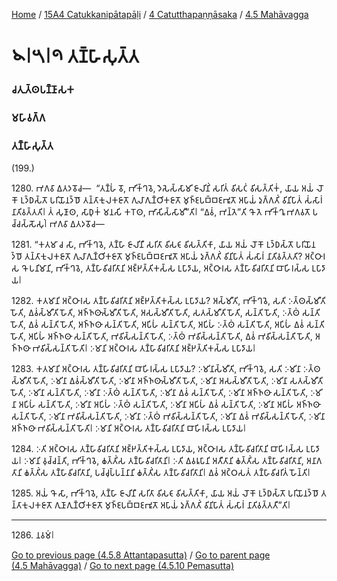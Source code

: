 
[Home](/) / [15A4 Catukkanipātapāḷi](../../../15A4.md) / [4 Catutthapaṇṇāsaka](../../4.md) / [4.5 Mahāvagga](../4.5.md)

# 𑁪𑁇𑁫𑁇𑁯 𑀢𑀡𑁆𑀳𑀸𑀲𑀼𑀢𑁆𑀢

### 𑀘𑀢𑀼𑀢𑁆𑀣𑀧𑀡𑁆𑀡𑀸𑀲𑀓

### 𑀫𑀳𑀸𑀯𑀕𑁆𑀕

### 𑀢𑀡𑁆𑀳𑀸𑀲𑀼𑀢𑁆𑀢

(199.)

1280\. 𑀪𑀕𑀯𑀸 𑀏𑀢𑀤𑀯𑁄𑀘—  “𑀢𑀡𑁆𑀳𑀁 𑀯𑁄, 𑀪𑀺𑀓𑁆𑀔𑀯𑁂, 𑀤𑁂𑀲𑁂𑀲𑁆𑀲𑀸𑀫𑀺 𑀚𑀸𑀮𑀺𑀦𑀺𑀁 𑀲𑀭𑀺𑀢𑀁 𑀯𑀺𑀲𑀝𑀁 𑀯𑀺𑀲𑀢𑁆𑀢𑀺𑀓𑀁, 𑀬𑀸𑀬 𑀅𑀬𑀁 𑀮𑁄𑀓𑁄 𑀉𑀤𑁆𑀥𑀲𑁆𑀢𑁄 𑀧𑀭𑀺𑀬𑁄𑀦𑀤𑁆𑀥𑁄 𑀢𑀦𑁆𑀢𑀸𑀓𑀼𑀮𑀓𑀚𑀸𑀢𑁄 𑀕𑀼𑀮𑀸𑀕𑀼𑀡𑁆𑀞𑀺𑀓𑀚𑀸𑀢𑁄 𑀫𑀼𑀜𑁆𑀚𑀧𑀩𑁆𑀩𑀚𑀪𑀽𑀢𑁄 𑀅𑀧𑀸𑀬𑀁 𑀤𑀼𑀕𑁆𑀕𑀢𑀺𑀁 𑀯𑀺𑀦𑀺𑀧𑀸𑀢𑀁 𑀲𑀁𑀲𑀸𑀭𑀁 𑀦𑀸𑀢𑀺𑀯𑀢𑁆𑀢𑀢𑀺𑁇 𑀢𑀁 𑀲𑀼𑀡𑀸𑀣, 𑀲𑀸𑀥𑀼𑀓𑀁 𑀫𑀦𑀲𑀺 𑀓𑀭𑁄𑀣, 𑀪𑀸𑀲𑀺𑀲𑁆𑀲𑀸𑀫𑀻”𑀢𑀺𑁇 “𑀏𑀯𑀁, 𑀪𑀦𑁆𑀢𑁂”𑀢𑀺 𑀔𑁄 𑀢𑁂 𑀪𑀺𑀓𑁆𑀔𑀽 𑀪𑀕𑀯𑀢𑁄 𑀧𑀘𑁆𑀘𑀲𑁆𑀲𑁄𑀲𑀼𑀁𑁇 𑀪𑀕𑀯𑀸 𑀏𑀢𑀤𑀯𑁄𑀘—

1281\. “𑀓𑀢𑀫𑀸 𑀘 𑀲𑀸, 𑀪𑀺𑀓𑁆𑀔𑀯𑁂, 𑀢𑀡𑁆𑀳𑀸 𑀚𑀸𑀮𑀺𑀦𑀻 𑀲𑀭𑀺𑀢𑀸 𑀯𑀺𑀲𑀝𑀸 𑀯𑀺𑀲𑀢𑁆𑀢𑀺𑀓𑀸, 𑀬𑀸𑀬 𑀅𑀬𑀁 𑀮𑁄𑀓𑁄 𑀉𑀤𑁆𑀥𑀲𑁆𑀢𑁄 𑀧𑀭𑀺𑀬𑁄𑀦𑀤𑁆𑀥𑁄 𑀢𑀦𑁆𑀢𑀸𑀓𑀼𑀮𑀓𑀚𑀸𑀢𑁄 𑀕𑀼𑀮𑀸𑀕𑀼𑀡𑁆𑀞𑀺𑀓𑀚𑀸𑀢𑁄 𑀫𑀼𑀜𑁆𑀚𑀧𑀩𑁆𑀩𑀚𑀪𑀽𑀢𑁄 𑀅𑀧𑀸𑀬𑀁 𑀤𑀼𑀕𑁆𑀕𑀢𑀺𑀁 𑀯𑀺𑀦𑀺𑀧𑀸𑀢𑀁 𑀲𑀁𑀲𑀸𑀭𑀁 𑀦𑀸𑀢𑀺𑀯𑀢𑁆𑀢𑀢𑀺? 𑀅𑀝𑁆𑀞𑀸𑀭𑀲 𑀔𑁄 𑀧𑀦𑀺𑀫𑀸𑀦𑀺, 𑀪𑀺𑀓𑁆𑀔𑀯𑁂, 𑀢𑀡𑁆𑀳𑀸𑀯𑀺𑀘𑀭𑀺𑀢𑀸𑀦𑀺 𑀅𑀚𑁆𑀛𑀢𑁆𑀢𑀺𑀓𑀲𑁆𑀲 𑀉𑀧𑀸𑀤𑀸𑀬, 𑀅𑀝𑁆𑀞𑀸𑀭𑀲 𑀢𑀡𑁆𑀳𑀸𑀯𑀺𑀘𑀭𑀺𑀢𑀸𑀦𑀺 𑀩𑀸𑀳𑀺𑀭𑀲𑁆𑀲 𑀉𑀧𑀸𑀤𑀸𑀬𑁇

1282\. 𑀓𑀢𑀫𑀸𑀦𑀺 𑀅𑀝𑁆𑀞𑀸𑀭𑀲 𑀢𑀡𑁆𑀳𑀸𑀯𑀺𑀘𑀭𑀺𑀢𑀸𑀦𑀺 𑀅𑀚𑁆𑀛𑀢𑁆𑀢𑀺𑀓𑀲𑁆𑀲 𑀉𑀧𑀸𑀤𑀸𑀬? 𑀅𑀲𑁆𑀫𑀻𑀢𑀺, 𑀪𑀺𑀓𑁆𑀔𑀯𑁂, 𑀲𑀢𑀺 𑀇𑀢𑁆𑀣𑀲𑁆𑀫𑀻𑀢𑀺 𑀳𑁄𑀢𑀺, 𑀏𑀯𑀁𑀲𑁆𑀫𑀻𑀢𑀺 𑀳𑁄𑀢𑀺, 𑀅𑀜𑁆𑀜𑀣𑀸𑀲𑁆𑀫𑀻𑀢𑀺 𑀳𑁄𑀢𑀺, 𑀅𑀲𑀲𑁆𑀫𑀻𑀢𑀺 𑀳𑁄𑀢𑀺, 𑀲𑀢𑀲𑁆𑀫𑀻𑀢𑀺 𑀳𑁄𑀢𑀺, 𑀲𑀦𑁆𑀢𑀺 𑀳𑁄𑀢𑀺, 𑀇𑀢𑁆𑀣𑀁 𑀲𑀦𑁆𑀢𑀺 𑀳𑁄𑀢𑀺, 𑀏𑀯𑀁 𑀲𑀦𑁆𑀢𑀺 𑀳𑁄𑀢𑀺, 𑀅𑀜𑁆𑀜𑀣𑀸 𑀲𑀦𑁆𑀢𑀺 𑀳𑁄𑀢𑀺, 𑀅𑀧𑀺𑀳𑀁 𑀲𑀦𑁆𑀢𑀺 𑀳𑁄𑀢𑀺, 𑀅𑀧𑀺𑀳𑀁 𑀇𑀢𑁆𑀣𑀁 𑀲𑀦𑁆𑀢𑀺 𑀳𑁄𑀢𑀺, 𑀅𑀧𑀺𑀳𑀁 𑀏𑀯𑀁 𑀲𑀦𑁆𑀢𑀺 𑀳𑁄𑀢𑀺, 𑀅𑀧𑀺𑀳𑀁 𑀅𑀜𑁆𑀜𑀣𑀸 𑀲𑀦𑁆𑀢𑀺 𑀳𑁄𑀢𑀺, 𑀪𑀯𑀺𑀲𑁆𑀲𑀦𑁆𑀢𑀺 𑀳𑁄𑀢𑀺, 𑀇𑀢𑁆𑀣𑀁 𑀪𑀯𑀺𑀲𑁆𑀲𑀦𑁆𑀢𑀺 𑀳𑁄𑀢𑀺, 𑀏𑀯𑀁 𑀪𑀯𑀺𑀲𑁆𑀲𑀦𑁆𑀢𑀺 𑀳𑁄𑀢𑀺, 𑀅𑀜𑁆𑀜𑀣𑀸 𑀪𑀯𑀺𑀲𑁆𑀲𑀦𑁆𑀢𑀺 𑀳𑁄𑀢𑀺𑁇 𑀇𑀫𑀸𑀦𑀺 𑀅𑀝𑁆𑀞𑀸𑀭𑀲 𑀢𑀡𑁆𑀳𑀸𑀯𑀺𑀘𑀭𑀺𑀢𑀸𑀦𑀺 𑀅𑀚𑁆𑀛𑀢𑁆𑀢𑀺𑀓𑀲𑁆𑀲 𑀉𑀧𑀸𑀤𑀸𑀬𑁇

1283\. 𑀓𑀢𑀫𑀸𑀦𑀺 𑀅𑀝𑁆𑀞𑀸𑀭𑀲 𑀢𑀡𑁆𑀳𑀸𑀯𑀺𑀘𑀭𑀺𑀢𑀸𑀦𑀺 𑀩𑀸𑀳𑀺𑀭𑀲𑁆𑀲 𑀉𑀧𑀸𑀤𑀸𑀬? 𑀇𑀫𑀺𑀦𑀸𑀲𑁆𑀫𑀻𑀢𑀺, 𑀪𑀺𑀓𑁆𑀔𑀯𑁂, 𑀲𑀢𑀺 𑀇𑀫𑀺𑀦𑀸 𑀇𑀢𑁆𑀣𑀲𑁆𑀫𑀻𑀢𑀺 𑀳𑁄𑀢𑀺, 𑀇𑀫𑀺𑀦𑀸 𑀏𑀯𑀁𑀲𑁆𑀫𑀻𑀢𑀺 𑀳𑁄𑀢𑀺, 𑀇𑀫𑀺𑀦𑀸 𑀅𑀜𑁆𑀜𑀣𑀸𑀲𑁆𑀫𑀻𑀢𑀺 𑀳𑁄𑀢𑀺, 𑀇𑀫𑀺𑀦𑀸 𑀅𑀲𑀲𑁆𑀫𑀻𑀢𑀺 𑀳𑁄𑀢𑀺, 𑀇𑀫𑀺𑀦𑀸 𑀲𑀢𑀲𑁆𑀫𑀻𑀢𑀺 𑀳𑁄𑀢𑀺, 𑀇𑀫𑀺𑀦𑀸 𑀲𑀦𑁆𑀢𑀺 𑀳𑁄𑀢𑀺, 𑀇𑀫𑀺𑀦𑀸 𑀇𑀢𑁆𑀣𑀁 𑀲𑀦𑁆𑀢𑀺 𑀳𑁄𑀢𑀺, 𑀇𑀫𑀺𑀦𑀸 𑀏𑀯𑀁 𑀲𑀦𑁆𑀢𑀺 𑀳𑁄𑀢𑀺, 𑀇𑀫𑀺𑀦𑀸 𑀅𑀜𑁆𑀜𑀣𑀸 𑀲𑀦𑁆𑀢𑀺 𑀳𑁄𑀢𑀺, 𑀇𑀫𑀺𑀦𑀸 𑀅𑀧𑀺𑀳𑀁 𑀲𑀦𑁆𑀢𑀺 𑀳𑁄𑀢𑀺, 𑀇𑀫𑀺𑀦𑀸 𑀅𑀧𑀺𑀳𑀁 𑀇𑀢𑁆𑀣𑀁 𑀲𑀦𑁆𑀢𑀺 𑀳𑁄𑀢𑀺, 𑀇𑀫𑀺𑀦𑀸 𑀅𑀧𑀺𑀳𑀁 𑀏𑀯𑀁 𑀲𑀦𑁆𑀢𑀺 𑀳𑁄𑀢𑀺, 𑀇𑀫𑀺𑀦𑀸 𑀅𑀧𑀺𑀳𑀁 𑀅𑀜𑁆𑀜𑀣𑀸 𑀲𑀦𑁆𑀢𑀺 𑀳𑁄𑀢𑀺, 𑀇𑀫𑀺𑀦𑀸 𑀪𑀯𑀺𑀲𑁆𑀲𑀦𑁆𑀢𑀺 𑀳𑁄𑀢𑀺, 𑀇𑀫𑀺𑀦𑀸 𑀇𑀢𑁆𑀣𑀁 𑀪𑀯𑀺𑀲𑁆𑀲𑀦𑁆𑀢𑀺 𑀳𑁄𑀢𑀺, 𑀇𑀫𑀺𑀦𑀸 𑀏𑀯𑀁 𑀪𑀯𑀺𑀲𑁆𑀲𑀦𑁆𑀢𑀺 𑀳𑁄𑀢𑀺, 𑀇𑀫𑀺𑀦𑀸 𑀅𑀜𑁆𑀜𑀣𑀸 𑀪𑀯𑀺𑀲𑁆𑀲𑀦𑁆𑀢𑀺 𑀳𑁄𑀢𑀺𑁇 𑀇𑀫𑀸𑀦𑀺 𑀅𑀝𑁆𑀞𑀸𑀭𑀲 𑀢𑀡𑁆𑀳𑀸𑀯𑀺𑀘𑀭𑀺𑀢𑀸𑀦𑀺 𑀩𑀸𑀳𑀺𑀭𑀲𑁆𑀲 𑀉𑀧𑀸𑀤𑀸𑀬𑁇

1284\. 𑀇𑀢𑀺 𑀅𑀝𑁆𑀞𑀸𑀭𑀲 𑀢𑀡𑁆𑀳𑀸𑀯𑀺𑀘𑀭𑀺𑀢𑀸𑀦𑀺 𑀅𑀚𑁆𑀛𑀢𑁆𑀢𑀺𑀓𑀲𑁆𑀲 𑀉𑀧𑀸𑀤𑀸𑀬, 𑀅𑀝𑁆𑀞𑀸𑀭𑀲 𑀢𑀡𑁆𑀳𑀸𑀯𑀺𑀘𑀭𑀺𑀢𑀸𑀦𑀺 𑀩𑀸𑀳𑀺𑀭𑀲𑁆𑀲 𑀉𑀧𑀸𑀤𑀸𑀬𑁇 𑀇𑀫𑀸𑀦𑀺 𑀯𑀼𑀘𑁆𑀘𑀦𑁆𑀢𑀺, 𑀪𑀺𑀓𑁆𑀔𑀯𑁂, 𑀙𑀢𑁆𑀢𑀺𑀁𑀲 𑀢𑀡𑁆𑀳𑀸𑀯𑀺𑀘𑀭𑀺𑀢𑀸𑀦𑀺𑁇 𑀇𑀢𑀺 𑀏𑀯𑀭𑀽𑀧𑀸𑀦𑀺 𑀅𑀢𑀻𑀢𑀸𑀦𑀺 𑀙𑀢𑁆𑀢𑀺𑀁𑀲 𑀢𑀡𑁆𑀳𑀸𑀯𑀺𑀘𑀭𑀺𑀢𑀸𑀦𑀺, 𑀅𑀦𑀸𑀕𑀢𑀸𑀦𑀺 𑀙𑀢𑁆𑀢𑀺𑀁𑀲 𑀢𑀡𑁆𑀳𑀸𑀯𑀺𑀘𑀭𑀺𑀢𑀸𑀦𑀺, 𑀧𑀘𑁆𑀘𑀼𑀧𑁆𑀧𑀦𑁆𑀦𑀸𑀦𑀺 𑀙𑀢𑁆𑀢𑀺𑀁𑀲 𑀢𑀡𑁆𑀳𑀸𑀯𑀺𑀘𑀭𑀺𑀢𑀸𑀦𑀺𑁇 𑀏𑀯𑀁 𑀅𑀝𑁆𑀞𑀲𑀢𑀁 𑀢𑀡𑁆𑀳𑀸𑀯𑀺𑀘𑀭𑀺𑀢𑀁 𑀳𑁄𑀦𑁆𑀢𑀺𑁇

1285\. 𑀅𑀬𑀁 𑀔𑁄 𑀲𑀸, 𑀪𑀺𑀓𑁆𑀔𑀯𑁂, 𑀢𑀡𑁆𑀳𑀸 𑀚𑀸𑀮𑀺𑀦𑀻 𑀲𑀭𑀺𑀢𑀸 𑀯𑀺𑀲𑀝𑀸 𑀯𑀺𑀲𑀢𑁆𑀢𑀺𑀓𑀸, 𑀬𑀸𑀬 𑀅𑀬𑀁 𑀮𑁄𑀓𑁄 𑀉𑀤𑁆𑀥𑀲𑁆𑀢𑁄 𑀧𑀭𑀺𑀬𑁄𑀦𑀤𑁆𑀥𑁄 𑀢𑀦𑁆𑀢𑀸𑀓𑀼𑀮𑀓𑀚𑀸𑀢𑁄 𑀕𑀼𑀡𑀸𑀕𑀼𑀡𑁆𑀞𑀺𑀓𑀚𑀸𑀢𑁄 𑀫𑀼𑀜𑁆𑀚𑀧𑀩𑁆𑀩𑀚𑀪𑀽𑀢𑁄 𑀅𑀧𑀸𑀬𑀁 𑀤𑀼𑀕𑁆𑀕𑀢𑀺𑀁 𑀯𑀺𑀦𑀺𑀧𑀸𑀢𑀁 𑀲𑀁𑀲𑀸𑀭𑀁 𑀦𑀸𑀢𑀺𑀯𑀢𑁆𑀢𑀢𑀻”𑀢𑀺𑁇

---

1286\. 𑀦𑀯𑀫𑀁𑁇



[Go to previous page (4.5.8 Attantapasutta)](4.5.8.md) / [Go to parent page (4.5 Mahāvagga)](../4.5.md) / [Go to next page (4.5.10 Pemasutta)](4.5.10.md)


